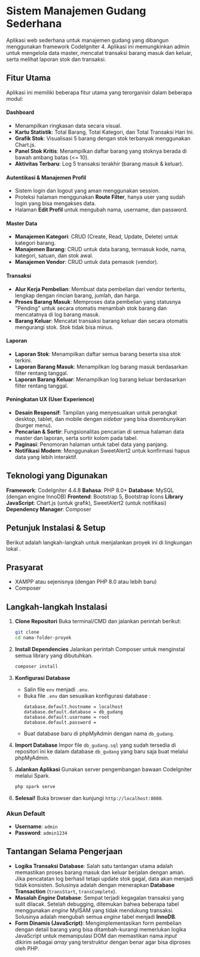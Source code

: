 # Sistem Manajemen Gudang Sederhana

Aplikasi web sederhana untuk manajemen gudang yang dibangun menggunakan framework CodeIgniter 4. Aplikasi ini memungkinkan admin untuk mengelola data master, mencatat transaksi barang masuk dan keluar, serta melihat laporan stok dan transaksi.

## Fitur Utama

Aplikasi ini memiliki beberapa fitur utama yang terorganisir dalam beberapa modul:

#### **Dashboard**
* Menampilkan ringkasan data secara visual.
* **Kartu Statistik**: Total Barang, Total Kategori, dan Total Transaksi Hari Ini.
* **Grafik Stok**: Visualisasi 5 barang dengan stok terbanyak menggunakan Chart.js.
* **Panel Stok Kritis**: Menampilkan daftar barang yang stoknya berada di bawah ambang batas (<= 10).
* **Aktivitas Terbaru**: Log 5 transaksi terakhir (barang masuk & keluar).

#### **Autentikasi & Manajemen Profil**
* Sistem login dan logout yang aman menggunakan session.
* Proteksi halaman menggunakan **Route Filter**, hanya user yang sudah login yang bisa mengakses data.
* Halaman **Edit Profil** untuk mengubah nama, username, dan password.

#### **Master Data**
* **Manajemen Kategori**: CRUD (Create, Read, Update, Delete) untuk kategori barang.
* **Manajemen Barang**: CRUD untuk data barang, termasuk kode, nama, kategori, satuan, dan stok awal.
* **Manajemen Vendor**: CRUD untuk data pemasok (vendor).

#### **Transaksi**
* **Alur Kerja Pembelian**: Membuat data pembelian dari vendor tertentu, lengkap dengan rincian barang, jumlah, dan harga.
* **Proses Barang Masuk**: Memproses data pembelian yang statusnya "Pending" untuk secara otomatis menambah stok barang dan mencatatnya di log barang masuk.
* **Barang Keluar**: Mencatat transaksi barang keluar dan secara otomatis mengurangi stok. Stok tidak bisa minus.

#### **Laporan**
* **Laporan Stok**: Menampilkan daftar semua barang beserta sisa stok terkini.
* **Laporan Barang Masuk**: Menampilkan log barang masuk berdasarkan filter rentang tanggal.
* **Laporan Barang Keluar**: Menampilkan log barang keluar berdasarkan filter rentang tanggal.

#### **Peningkatan UX (User Experience)**
* **Desain Responsif**: Tampilan yang menyesuaikan untuk perangkat desktop, tablet, dan mobile dengan *sidebar* yang bisa disembunyikan (burger menu).
* **Pencarian & Sortir**: Fungsionalitas pencarian di semua halaman data master dan laporan, serta sortir kolom pada tabel.
* **Paginasi**: Penomoran halaman untuk tabel data yang panjang.
* **Notifikasi Modern**: Menggunakan SweetAlert2 untuk konfirmasi hapus data yang lebih interaktif.


## Teknologi yang Digunakan

**Framework**: CodeIgniter 4.4.8
**Bahasa**: PHP 8.0+
**Database**: MySQL (dengan engine InnoDB)
**Frontend**: Bootstrap 5, Bootstrap Icons
**Library JavaScript**: Chart.js (untuk grafik), SweetAlert2 (untuk notifikasi)
**Dependency Manager**: Composer

## Petunjuk Instalasi & Setup

Berikut adalah langkah-langkah untuk menjalankan proyek ini di lingkungan lokal  .

## Prasyarat
* XAMPP atau sejenisnya (dengan PHP 8.0 atau lebih baru)
* Composer

## **Langkah-langkah Instalasi**

1.  **Clone Repositori**
    Buka terminal/CMD dan jalankan perintah berikut:
    ```bash
    git clone 
    cd nama-folder-proyek
    ```

2.  **Install Dependencies**
    Jalankan perintah Composer untuk menginstal semua library yang dibutuhkan.
    ```bash
    composer install
    ```

3.  **Konfigurasi Database**
    * Salin file `env` menjadi `.env`.
    * Buka file `.env` dan sesuaikan konfigurasi database  :
        ```env
        database.default.hostname = localhost
        database.default.database = db_gudang
        database.default.username = root
        database.default.password = 
        ```
    * Buat database baru di phpMyAdmin dengan nama `db_gudang`.

4.  **Import Database**
    Impor file `db_gudang.sql` yang sudah tersedia di repositori ini ke dalam database `db_gudang` yang baru saja  buat melalui phpMyAdmin.

5.  **Jalankan Aplikasi**
    Gunakan server pengembangan bawaan CodeIgniter melalui Spark.
    ```bash
    php spark serve
    ```

6.  **Selesai!**
    Buka browser dan kunjungi `http://localhost:8080`.

### **Akun Default**
* **Username**: `admin`
* **Password**: `admin1234`

## Tantangan Selama Pengerjaan

* **Logika Transaksi Database**: Salah satu tantangan utama adalah memastikan proses barang masuk dan keluar berjalan dengan aman. Jika pencatatan log berhasil tetapi update stok gagal, data akan menjadi tidak konsisten. Solusinya adalah dengan menerapkan **Database Transaction** (`transStart`, `transComplete`).
* **Masalah *Engine* Database**: Sempat terjadi kegagalan transaksi yang sulit dilacak. Setelah debugging, ditemukan bahwa beberapa tabel menggunakan *engine* MyISAM yang tidak mendukung transaksi. Solusinya adalah mengubah semua *engine* tabel menjadi **InnoDB**.
* **Form Dinamis (JavaScript)**: Mengimplementasikan form pembelian dengan detail barang yang bisa ditambah-kurangi memerlukan logika JavaScript untuk memanipulasi DOM dan memastikan nama *input* dikirim sebagai *array* yang terstruktur dengan benar agar bisa diproses oleh PHP.